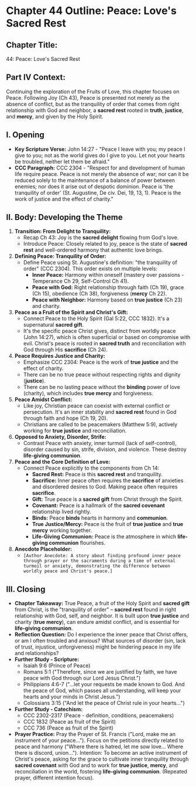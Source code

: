 # Chapter 44 Outline: Peace: Love's Sacred Rest

## Chapter Title:
44: Peace: Love's Sacred Rest

## Part IV Context:
Continuing the exploration of the Fruits of Love, this chapter focuses on Peace. Following Joy (Ch 43), Peace is presented not merely as the absence of conflict, but as the tranquility of order that comes from right relationship with God and neighbor, a **sacred rest** rooted in **truth**, **justice**, and **mercy**, and given by the Holy Spirit.

## I. Opening

*   **Key Scripture Verse:** John 14:27 - "Peace I leave with you; my peace I give to you; not as the world gives do I give to you. Let not your hearts be troubled, neither let them be afraid."
*   **CCC Paragraph:** CCC 2304 - "Respect for and development of human life require peace. Peace is not merely the absence of war; nor can it be reduced solely to the maintenance of a balance of power between enemies; nor does it arise out of despotic dominion. Peace is 'the tranquility of order' (St. Augustine, De civ. Dei, 19, 13, 1). Peace is the work of justice and the effect of charity."

## II. Body: Developing the Theme

1.  **Transition: From Delight to Tranquility:**
    *   Recap Ch 43: Joy is the **sacred delight** flowing from God's love.
    *   Introduce Peace: Closely related to joy, peace is the state of **sacred rest** and well-ordered harmony that authentic love brings.
2.  **Defining Peace: Tranquility of Order:**
    *   Define Peace using St. Augustine's definition: "the tranquility of order" (CCC 2304). This order exists on multiple levels:
        *   **Inner Peace:** Harmony within oneself (mastery over passions - Temperance Ch 29, Self-Control Ch 41).
        *   **Peace with God:** Right relationship through faith (Ch 19), grace (Ch 15), obedience (Ch 38), forgiveness (**mercy** Ch 22).
        *   **Peace with Neighbor:** Harmony based on **true justice** (Ch 23) and charity.
3.  **Peace as a Fruit of the Spirit and Christ's Gift:**
    *   Connect Peace to the Holy Spirit (Gal 5:22, CCC 1832). It's a supernatural **sacred gift**.
    *   It's the specific peace Christ gives, distinct from worldly peace (John 14:27), which is often superficial or based on compromise with evil. Christ's peace is rooted in **sacred truth** and reconciliation with God through His **sacrifice** (Ch 24).
4.  **Peace Requires Justice and Charity:**
    *   Emphasize CCC 2304: Peace is the work of **true justice** and the effect of charity.
    *   There can be no true peace without respecting rights and dignity (**justice**).
    *   There can be no lasting peace without the **binding** power of love (charity), which includes **true mercy** and forgiveness.
5.  **Peace Amidst Conflict:**
    *   Like joy, Christian peace can coexist with external conflict or persecution. It's an inner stability and **sacred rest** found in God through faith and hope (Ch 19, 20).
    *   Christians are called to be peacemakers (Matthew 5:9), actively working for **true justice** and reconciliation.
6.  **Opposed to Anxiety, Disorder, Strife:**
    *   Contrast Peace with anxiety, inner turmoil (lack of self-control), disorder caused by sin, strife, division, and violence. These destroy **life-giving communion**.
7.  **Peace and the Core Definition of Love:**
    *   Connect Peace explicitly to the components from Ch 14:
        *   **Sacred Rest:** Peace *is* this **sacred rest** and tranquility.
        *   **Sacrifice:** Inner peace often requires the **sacrifice** of anxieties and disordered desires to God. Making peace often requires **sacrifice**.
        *   **Gift:** True peace is a **sacred gift** from Christ through the Spirit.
        *   **Covenant:** Peace is a hallmark of the **sacred covenant** relationship lived rightly.
        *   **Binds:** Peace **binds** hearts in harmony and **communion**.
        *   **True Justice/Mercy:** Peace is the fruit of **true justice** and **true mercy** working together.
        *   **Life-Giving Communion:** Peace is the atmosphere in which **life-giving communion** flourishes.
8.  **Anecdote Placeholder:**
    *   `[Author Anecdote: A story about finding profound inner peace through prayer or the sacraments during a time of external turmoil or anxiety, demonstrating the difference between worldly peace and Christ's peace.]`

## III. Closing

*   **Chapter Takeaway:** True Peace, a fruit of the Holy Spirit and **sacred gift** from Christ, is the "tranquility of order" – **sacred rest** found in right relationship with God, self, and neighbor. It is built upon **true justice** and charity (**true mercy**), can endure amidst conflict, and is essential for **life-giving communion**.
*   **Reflection Question:** Do I experience the inner peace that Christ offers, or am I often troubled and anxious? What sources of disorder (sin, lack of trust, injustice, unforgiveness) might be hindering peace in my life and relationships?
*   **Further Study - Scripture:**
    *   Isaiah 9:6 (Prince of Peace)
    *   Romans 5:1 ("Therefore, since we are justified by faith, we have peace with God through our Lord Jesus Christ.")
    *   Philippians 4:6-7 ("...let your requests be made known to God. And the peace of God, which passes all understanding, will keep your hearts and your minds in Christ Jesus.")
    *   Colossians 3:15 ("And let the peace of Christ rule in your hearts...")
*   **Further Study - Catechism:**
    *   CCC 2302-2317 (Peace - definition, conditions, peacemakers)
    *   CCC 1832 (Peace as fruit of the Spirit)
    *   CCC 736 (Peace as fruit of the Spirit)
*   **Prayer Practice:** Pray the Prayer of St. Francis ("Lord, make me an instrument of your peace..."). Focus on the petitions directly related to peace and harmony ("Where there is hatred, let me sow love... Where there is discord, union..."). Intention: To become an active instrument of Christ's peace, asking for the grace to cultivate inner tranquility through **sacred covenant** with God and to work for **true justice**, **mercy**, and reconciliation in the world, fostering **life-giving communion**. (Repeated prayer, different intention focus).
